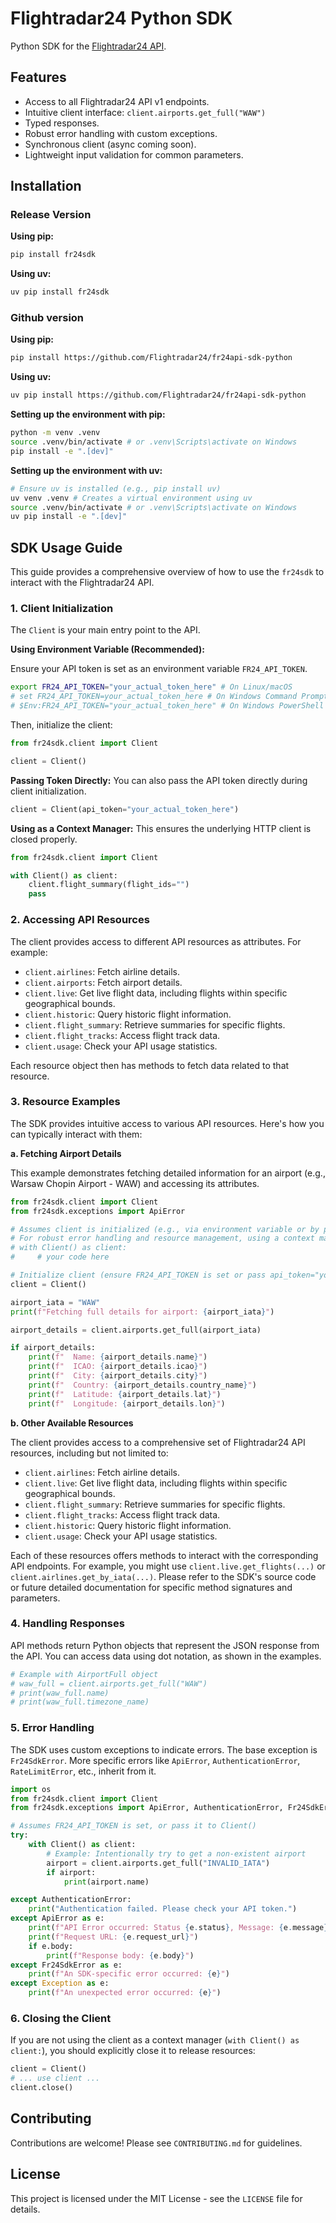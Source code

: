 # Flightradar24 Python SDK

Python SDK for the [Flightradar24 API](https://fr24api.flightradar24.com).

## Features

- Access to all Flightradar24 API v1 endpoints.
- Intuitive client interface: `client.airports.get_full("WAW")`
- Typed responses.
- Robust error handling with custom exceptions.
- Synchronous client (async coming soon).
- Lightweight input validation for common parameters.

## Installation

### Release Version
**Using pip:**
```bash
pip install fr24sdk
```

**Using uv:**
```bash
uv pip install fr24sdk
```

### Github version
**Using pip:**
```bash
pip install https://github.com/Flightradar24/fr24api-sdk-python
```

**Using uv:**
```bash
uv pip install https://github.com/Flightradar24/fr24api-sdk-python
```


**Setting up the environment with pip:**
```bash
python -m venv .venv
source .venv/bin/activate # or .venv\Scripts\activate on Windows
pip install -e ".[dev]"
```

**Setting up the environment with uv:**
```bash
# Ensure uv is installed (e.g., pip install uv)
uv venv .venv # Creates a virtual environment using uv
source .venv/bin/activate # or .venv\Scripts\activate on Windows
uv pip install -e ".[dev]"
```

## SDK Usage Guide

This guide provides a comprehensive overview of how to use the `fr24sdk` to interact with the Flightradar24 API.

### 1. Client Initialization

The `Client` is your main entry point to the API.

**Using Environment Variable (Recommended):**

Ensure your API token is set as an environment variable `FR24_API_TOKEN`.
```bash
export FR24_API_TOKEN="your_actual_token_here" # On Linux/macOS
# set FR24_API_TOKEN=your_actual_token_here # On Windows Command Prompt
# $Env:FR24_API_TOKEN="your_actual_token_here" # On Windows PowerShell
```

Then, initialize the client:
```python
from fr24sdk.client import Client

client = Client()
```

**Passing Token Directly:**
You can also pass the API token directly during client initialization.
```python
client = Client(api_token="your_actual_token_here")
```

**Using as a Context Manager:**
This ensures the underlying HTTP client is closed properly.
```python
from fr24sdk.client import Client

with Client() as client:
    client.flight_summary(flight_ids="")
    pass
```

### 2. Accessing API Resources

The client provides access to different API resources as attributes. For example:

- `client.airlines`: Fetch airline details.
- `client.airports`: Fetch airport details.
- `client.live`: Get live flight data, including flights within specific geographical bounds.
- `client.historic`: Query historic flight information.
- `client.flight_summary`: Retrieve summaries for specific flights.
- `client.flight_tracks`: Access flight track data.
- `client.usage`: Check your API usage statistics.

Each resource object then has methods to fetch data related to that resource.

### 3. Resource Examples

The SDK provides intuitive access to various API resources. Here's how you can typically interact with them:

**a. Fetching Airport Details**

This example demonstrates fetching detailed information for an airport (e.g., Warsaw Chopin Airport - WAW) and accessing its attributes.

```python
from fr24sdk.client import Client
from fr24sdk.exceptions import ApiError

# Assumes client is initialized (e.g., via environment variable or by passing a token)
# For robust error handling and resource management, using a context manager is recommended:
# with Client() as client:
#     # your code here

# Initialize client (ensure FR24_API_TOKEN is set or pass api_token="your_token")
client = Client()

airport_iata = "WAW"
print(f"Fetching full details for airport: {airport_iata}")

airport_details = client.airports.get_full(airport_iata)

if airport_details:
    print(f"  Name: {airport_details.name}")
    print(f"  ICAO: {airport_details.icao}")
    print(f"  City: {airport_details.city}")
    print(f"  Country: {airport_details.country_name}")
    print(f"  Latitude: {airport_details.lat}")
    print(f"  Longitude: {airport_details.lon}")
```

**b. Other Available Resources**

The client provides access to a comprehensive set of Flightradar24 API resources, including but not limited to:

-   `client.airlines`: Fetch airline details.
-   `client.live`: Get live flight data, including flights within specific geographical bounds.
-   `client.flight_summary`: Retrieve summaries for specific flights.
-   `client.flight_tracks`: Access flight track data.
-   `client.historic`: Query historic flight information.
-   `client.usage`: Check your API usage statistics.

Each of these resources offers methods to interact with the corresponding API endpoints. For example, you might use `client.live.get_flights(...)` or `client.airlines.get_by_iata(...)`. Please refer to the SDK's source code or future detailed documentation for specific method signatures and parameters.

### 4. Handling Responses

API methods return Python objects that represent the JSON response from the API. You can access data using dot notation, as shown in the examples.

```python
# Example with AirportFull object
# waw_full = client.airports.get_full("WAW")
# print(waw_full.name)
# print(waw_full.timezone_name)
```

### 5. Error Handling

The SDK uses custom exceptions to indicate errors. The base exception is `Fr24SdkError`. More specific errors like `ApiError`, `AuthenticationError`, `RateLimitError`, etc., inherit from it.

```python
import os
from fr24sdk.client import Client
from fr24sdk.exceptions import ApiError, AuthenticationError, Fr24SdkError # Import relevant exceptions

# Assumes FR24_API_TOKEN is set, or pass it to Client()
try:
    with Client() as client:
        # Example: Intentionally try to get a non-existent airport
        airport = client.airports.get_full("INVALID_IATA")
        if airport:
            print(airport.name)

except AuthenticationError:
    print("Authentication failed. Please check your API token.")
except ApiError as e:
    print(f"API Error occurred: Status {e.status}, Message: {e.message}")
    print(f"Request URL: {e.request_url}")
    if e.body:
        print(f"Response body: {e.body}")
except Fr24SdkError as e:
    print(f"An SDK-specific error occurred: {e}")
except Exception as e:
    print(f"An unexpected error occurred: {e}")
```

### 6. Closing the Client

If you are not using the client as a context manager (`with Client() as client:`), you should explicitly close it to release resources:

```python
client = Client()
# ... use client ...
client.close()
```

## Contributing

Contributions are welcome! Please see `CONTRIBUTING.md` for guidelines.

## License

This project is licensed under the MIT License - see the `LICENSE` file for details. 
